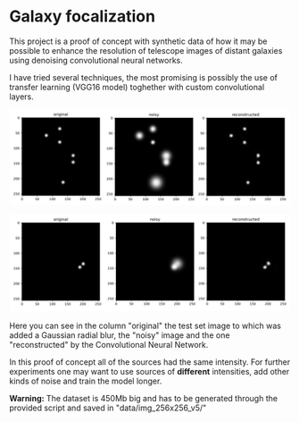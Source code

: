 # Galaxy focalization
This project is a proof of concept with synthetic data of how it may be possible to enhance the resolution of telescope images of distant galaxies using denoising convolutional neural networks.

I have tried several techniques, the most promising is possibly the use of transfer learning (VGG16 model) toghether with custom convolutional layers.

![](images/fig1_vgg16c_03.png)

![fig1_vgg16c_04](images/fig1_vgg16c_04.png)

Here you can see in the column "original" the test set image to which was added a Gaussian radial blur, the "noisy" image and the one "reconstructed" by the Convolutional Neural Network.

In this proof of concept all of the sources had the same intensity. For further experiments one may want to use sources of **different** intensities, add other kinds of noise and train the model longer. 

**Warning:**
The dataset is 450Mb big and has to be generated through the provided script and saved in "data/img_256x256_v5/"
